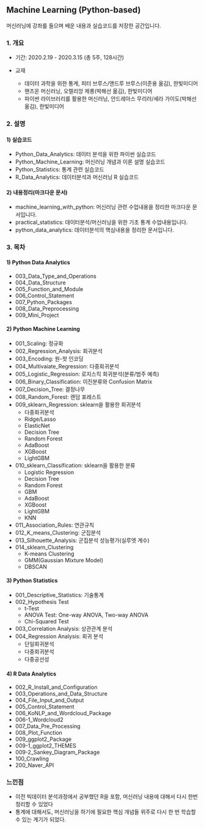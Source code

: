 ## Machine Learning (Python-based)



머신러닝에 강좌를 들으며 배운 내용과 실습코드를 저장한 공간입니다.




### 1. 개요

- 기간: 2020.2.19 - 2020.3.15 (총 5주, 128시간)
- 교재

  - 데이터 과학을 위한 통계, 피터 브루스/앤드루 브루스(이준용 옮김), 한빛미디어
  - 핸즈온 머신러닝, 오렐리앙 제롱(박해선 옮김), 한빛미디어
  - 파이썬 라이브러리를 활용한 머신러닝, 안드레아스 무리러/세라 가이도(박해선 옮김), 한빛미디어



### 2. 설명

#### 1) 실습코드


- Python_Data_Analytics: 데이터 분석을 위한 파이썬 실습코드
- Python_Machine_Learning: 머신러닝 개념과 이론 설명 실습코드
- Python_Statistics: 통계 관련 실습코드
- R_Data_Analytics: 데이터분석과 머신러닝 R 실습코드



#### 2) 내용정리(마크다운 문서)

- machine_learning_with_python: 머신러닝 관련 수업내용을 정리한 마크다운 문서입니다.
- practical_statistics: 데이터분석/머신러닝을 위한 기초 통계 수업내용입니다. 
- python_data_analytics: 데이터분석의 핵심내용을 정리한 문서입니다.





### 3. 목차

#### 1) Python Data Analytics

- 003_Data_Type_and_Operations
- 004_Data_Structure
- 005_Function_and_Module
- 006_Control_Statement
- 007_Python_Packages
- 008_Data_Preprocessing
- 009_Mini_Project



#### 2) Python Machine Learning

- 001_Scaling: 정규화
- 002_Regression_Analysis: 회귀분석
- 003_Encoding: 원-핫 인코딩
- 004_Multivaiate_Regression: 다중회귀분석
- 005_Logistic_Regression: 로지스킥 회귀분석(분류/범주 예측)
- 006_Binary_Classification: 이진분류와 Confusion Matrix
- 007_Decision_Tree: 결정나무
- 008_Random_Forest: 랜덤 포레스트
- 009_sklearn_Regression: sklearn을 활용한 회귀분석
  - 다중회귀분석
  - Ridge/Lasso
  - ElasticNet
  - Decision Tree
  - Random Forest
  - AdaBoost
  - XGBoost
  - LightGBM
- 010_sklearn_Classification: sklearn을 활용한 분류
  - Logistic Regression
  - Decision Tree
  - Random Forest
  - GBM
  - AdaBoost
  - XGBoost
  - LightGBM
  - KNN
- 011_Association_Rules: 연관규칙
- 012_K_means_Clustering: 군집분석
- 013_Silhouette_Analysis: 군집분석 성능평가(실루엣 계수)
- 014_sklearn_Clustering
  - K-means Clustering
  - GMM(Gaussian Mixture Model)
  - DBSCAN



#### 3) Python Statistics

- 001_Descriptive_Statistics: 기술통계
- 002_Hypothesis Test
  - t-Test
  - ANOVA Test: One-way ANOVA, Two-way ANOVA
  - Chi-Squared Test
- 003_Correlation Analysis: 상관관계 분석
- 004_Regression Analysis: 회귀 분석
  - 단일회귀분석
  - 다중회귀분석
  - 다중공선성



#### 4) R Data Analytics

- 002_R_Install_and_Configuration
- 003_Operations_and_Data_Structure
- 004_File_Input_and_Output
- 005_Control_Statement
- 006_KoNLP_and_Wordcloud_Package
- 006-1_Wordcloud2
- 007_Data_Pre_Processing
- 008_Plot_Function
- 009_ggplot2_Package
- 009-1_ggplot2_THEMES
- 009-2_Sankey_Diagram_Package
- 100_Crawling
- 200_Naver_API











### 느낀점

- 이전 빅데이터 분석과정에서 공부했던 R을 포함, 머신러닝 내용에 대해서 다시 한번 정리할 수 있었다
- 통계에 대해서도, 머신러닝을 하기에 필요한 핵심 개념들 위주로 다시 한 번 학습할 수 있는 계기가 되었다.



